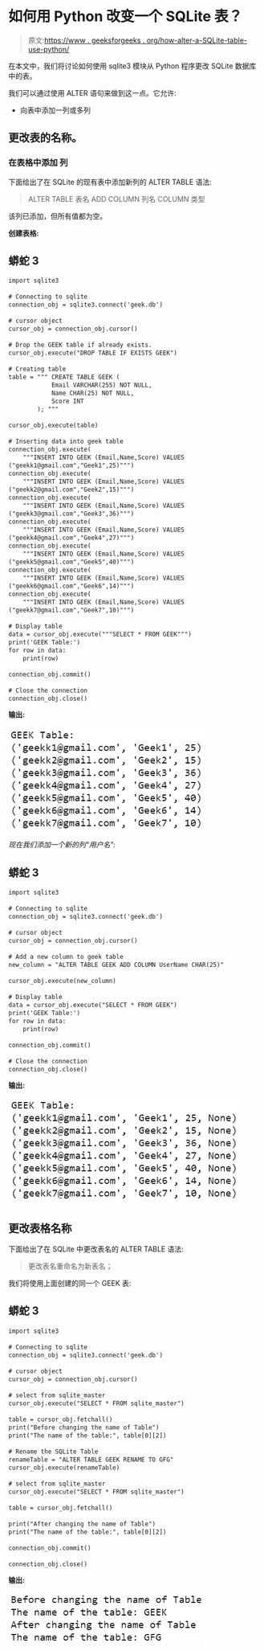 # 如何用 Python 改变一个 SQLite 表？

> 原文:[https://www . geeksforgeeks . org/how-alter-a-SQLite-table-use-python/](https://www.geeksforgeeks.org/how-to-alter-a-sqlite-table-using-python/)

在本文中，我们将讨论如何使用 sqlite3 模块从 Python 程序更改 SQLite 数据库中的表。

我们可以通过使用 ALTER 语句来做到这一点。它允许:

*   向表中添加一列或多列

## 更改表的名称。

### **在表格**中添加 **列**

下面给出了在 SQLite 的现有表中添加新列的 ALTER TABLE 语法:

> ALTER TABLE 表名 ADD COLUMN 列名 COLUMN 类型

该列已添加，但所有值都为空。

**创建表格:**

## 蟒蛇 3

```
import sqlite3

# Connecting to sqlite
connection_obj = sqlite3.connect('geek.db')

# cursor object
cursor_obj = connection_obj.cursor()

# Drop the GEEK table if already exists.
cursor_obj.execute("DROP TABLE IF EXISTS GEEK")

# Creating table
table = """ CREATE TABLE GEEK (
            Email VARCHAR(255) NOT NULL,
            Name CHAR(25) NOT NULL,
            Score INT
        ); """

cursor_obj.execute(table)

# Inserting data into geek table
connection_obj.execute(
    """INSERT INTO GEEK (Email,Name,Score) VALUES ("geekk1@gmail.com","Geek1",25)""")
connection_obj.execute(
    """INSERT INTO GEEK (Email,Name,Score) VALUES ("geekk2@gmail.com","Geek2",15)""")
connection_obj.execute(
    """INSERT INTO GEEK (Email,Name,Score) VALUES ("geekk3@gmail.com","Geek3",36)""")
connection_obj.execute(
    """INSERT INTO GEEK (Email,Name,Score) VALUES ("geekk4@gmail.com","Geek4",27)""")
connection_obj.execute(
    """INSERT INTO GEEK (Email,Name,Score) VALUES ("geekk5@gmail.com","Geek5",40)""")
connection_obj.execute(
    """INSERT INTO GEEK (Email,Name,Score) VALUES ("geekk6@gmail.com","Geek6",14)""")
connection_obj.execute(
    """INSERT INTO GEEK (Email,Name,Score) VALUES ("geekk7@gmail.com","Geek7",10)""")

# Display table
data = cursor_obj.execute("""SELECT * FROM GEEK""")
print('GEEK Table:')
for row in data:
    print(row)

connection_obj.commit()

# Close the connection
connection_obj.close()
```

**输出:**

![](img/d3225c016579091150a1c8b361777ea9.png)

*现在我们添加一个新的列“用户名”:*

## 蟒蛇 3

```
import sqlite3

# Connecting to sqlite
connection_obj = sqlite3.connect('geek.db')

# cursor object
cursor_obj = connection_obj.cursor()

# Add a new column to geek table
new_column = "ALTER TABLE GEEK ADD COLUMN UserName CHAR(25)"

cursor_obj.execute(new_column)

# Display table
data = cursor_obj.execute("SELECT * FROM GEEK")
print('GEEK Table:')
for row in data:
    print(row)

connection_obj.commit()

# Close the connection
connection_obj.close()
```

**输出:**

![](img/7b578d24d8c4a13ab97f6f52900f9fb1.png)

## **更改表格名称**

下面给出了在 SQLite 中更改表名的 ALTER TABLE 语法:

> 更改表名重命名为新表名；

我们将使用上面创建的同一个 GEEK 表:

## 蟒蛇 3

```
import sqlite3

# Connecting to sqlite
connection_obj = sqlite3.connect('geek.db')

# cursor object
cursor_obj = connection_obj.cursor()

# select from sqlite_master
cursor_obj.execute("SELECT * FROM sqlite_master")

table = cursor_obj.fetchall()
print("Before changing the name of Table")
print("The name of the table:", table[0][2])

# Rename the SQLite Table
renameTable = "ALTER TABLE GEEK RENAME TO GFG"
cursor_obj.execute(renameTable)

# select from sqlite_master
cursor_obj.execute("SELECT * FROM sqlite_master")

table = cursor_obj.fetchall()

print("After changing the name of Table")
print("The name of the table:", table[0][2])

connection_obj.commit()

connection_obj.close()
```

**输出:**

![](img/1c905c349585adf54c0e8761f0b8f72d.png)